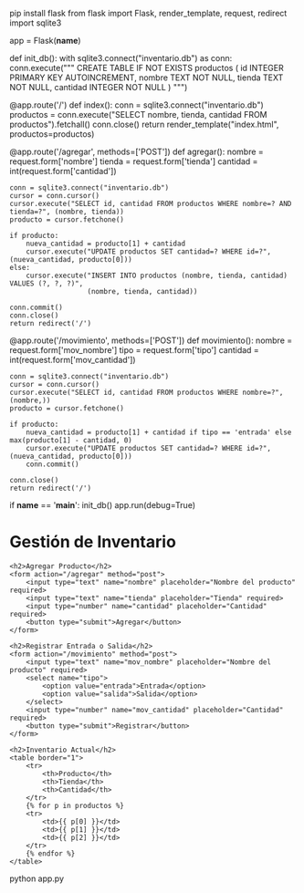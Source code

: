 pip install flask
from flask import Flask, render_template, request, redirect
import sqlite3

app = Flask(__name__)

def init_db():
    with sqlite3.connect("inventario.db") as conn:
        conn.execute("""
        CREATE TABLE IF NOT EXISTS productos (
            id INTEGER PRIMARY KEY AUTOINCREMENT,
            nombre TEXT NOT NULL,
            tienda TEXT NOT NULL,
            cantidad INTEGER NOT NULL
        )
        """)

@app.route('/')
def index():
    conn = sqlite3.connect("inventario.db")
    productos = conn.execute("SELECT nombre, tienda, cantidad FROM productos").fetchall()
    conn.close()
    return render_template("index.html", productos=productos)

@app.route('/agregar', methods=['POST'])
def agregar():
    nombre = request.form['nombre']
    tienda = request.form['tienda']
    cantidad = int(request.form['cantidad'])

    conn = sqlite3.connect("inventario.db")
    cursor = conn.cursor()
    cursor.execute("SELECT id, cantidad FROM productos WHERE nombre=? AND tienda=?", (nombre, tienda))
    producto = cursor.fetchone()

    if producto:
        nueva_cantidad = producto[1] + cantidad
        cursor.execute("UPDATE productos SET cantidad=? WHERE id=?", (nueva_cantidad, producto[0]))
    else:
        cursor.execute("INSERT INTO productos (nombre, tienda, cantidad) VALUES (?, ?, ?)",
                       (nombre, tienda, cantidad))

    conn.commit()
    conn.close()
    return redirect('/')

@app.route('/movimiento', methods=['POST'])
def movimiento():
    nombre = request.form['mov_nombre']
    tipo = request.form['tipo']
    cantidad = int(request.form['mov_cantidad'])

    conn = sqlite3.connect("inventario.db")
    cursor = conn.cursor()
    cursor.execute("SELECT id, cantidad FROM productos WHERE nombre=?", (nombre,))
    producto = cursor.fetchone()

    if producto:
        nueva_cantidad = producto[1] + cantidad if tipo == 'entrada' else max(producto[1] - cantidad, 0)
        cursor.execute("UPDATE productos SET cantidad=? WHERE id=?", (nueva_cantidad, producto[0]))
        conn.commit()

    conn.close()
    return redirect('/')

if __name__ == '__main__':
    init_db()
    app.run(debug=True)
    <!DOCTYPE html>
<html lang="es">
<head>
    <meta charset="UTF-8">
    <title>Inventario de Tiendas</title>
</head>
<body>
    <h1>Gestión de Inventario</h1>

    <h2>Agregar Producto</h2>
    <form action="/agregar" method="post">
        <input type="text" name="nombre" placeholder="Nombre del producto" required>
        <input type="text" name="tienda" placeholder="Tienda" required>
        <input type="number" name="cantidad" placeholder="Cantidad" required>
        <button type="submit">Agregar</button>
    </form>

    <h2>Registrar Entrada o Salida</h2>
    <form action="/movimiento" method="post">
        <input type="text" name="mov_nombre" placeholder="Nombre del producto" required>
        <select name="tipo">
            <option value="entrada">Entrada</option>
            <option value="salida">Salida</option>
        </select>
        <input type="number" name="mov_cantidad" placeholder="Cantidad" required>
        <button type="submit">Registrar</button>
    </form>

    <h2>Inventario Actual</h2>
    <table border="1">
        <tr>
            <th>Producto</th>
            <th>Tienda</th>
            <th>Cantidad</th>
        </tr>
        {% for p in productos %}
        <tr>
            <td>{{ p[0] }}</td>
            <td>{{ p[1] }}</td>
            <td>{{ p[2] }}</td>
        </tr>
        {% endfor %}
    </table>
</body>
</html>
python app.py
